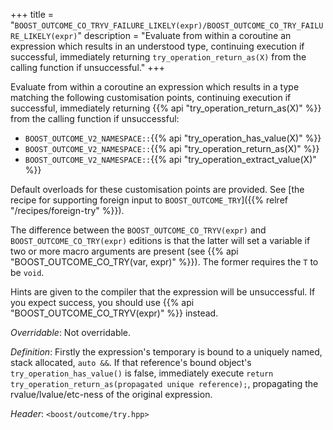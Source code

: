+++
title = "`BOOST_OUTCOME_CO_TRYV_FAILURE_LIKELY(expr)/BOOST_OUTCOME_CO_TRY_FAILURE_LIKELY(expr)`"
description = "Evaluate from within a coroutine an expression which results in an understood type, continuing execution if successful, immediately returning `try_operation_return_as(X)` from the calling function if unsuccessful."
+++

Evaluate from within a coroutine an expression which results in a type matching the following customisation points, continuing execution if successful, immediately returning {{% api "try_operation_return_as(X)" %}} from the calling function if unsuccessful:

- `BOOST_OUTCOME_V2_NAMESPACE::`{{% api "try_operation_has_value(X)" %}}
- `BOOST_OUTCOME_V2_NAMESPACE::`{{% api "try_operation_return_as(X)" %}}
- `BOOST_OUTCOME_V2_NAMESPACE::`{{% api "try_operation_extract_value(X)" %}}

Default overloads for these customisation points are provided. See [the recipe for supporting foreign input to `BOOST_OUTCOME_TRY`]({{% relref "/recipes/foreign-try" %}}).

The difference between the `BOOST_OUTCOME_CO_TRYV(expr)` and `BOOST_OUTCOME_CO_TRY(expr)` editions is that the latter will set a variable if two or more macro arguments are present (see {{% api "BOOST_OUTCOME_CO_TRY(var, expr)" %}}). The former requires the `T` to be `void`.

Hints are given to the compiler that the expression will be unsuccessful. If you expect success, you should use {{% api "BOOST_OUTCOME_CO_TRYV(expr)" %}} instead.

*Overridable*: Not overridable.

*Definition*: Firstly the expression's temporary is bound to a uniquely named, stack allocated, `auto &&`. If that reference's bound object's `try_operation_has_value()` is false, immediately execute `return try_operation_return_as(propagated unique reference);`, propagating the rvalue/lvalue/etc-ness of the original expression.

*Header*: `<boost/outcome/try.hpp>`
